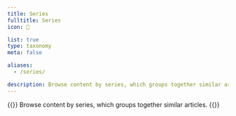 ```yaml
---
title: Series
fulltitle: Series
icon: 📑

list: true
type: taxonomy
meta: false

aliases:
  - /series/

description: Browse content by series, which groups together similar articles.
---
```

{{<note>}}
Browse content by series, which groups together similar articles.
{{</note>}}